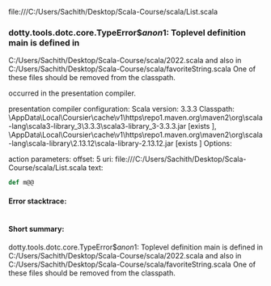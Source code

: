 file:///C:/Users/Sachith/Desktop/Scala-Course/scala/List.scala
### dotty.tools.dotc.core.TypeError$$anon$1: Toplevel definition main is defined in
  C:/Users/Sachith/Desktop/Scala-Course/scala/2022.scala
and also in
  C:/Users/Sachith/Desktop/Scala-Course/scala/favoriteString.scala
One of these files should be removed from the classpath.

occurred in the presentation compiler.

presentation compiler configuration:
Scala version: 3.3.3
Classpath:
<HOME>\AppData\Local\Coursier\cache\v1\https\repo1.maven.org\maven2\org\scala-lang\scala3-library_3\3.3.3\scala3-library_3-3.3.3.jar [exists ], <HOME>\AppData\Local\Coursier\cache\v1\https\repo1.maven.org\maven2\org\scala-lang\scala-library\2.13.12\scala-library-2.13.12.jar [exists ]
Options:



action parameters:
offset: 5
uri: file:///C:/Users/Sachith/Desktop/Scala-Course/scala/List.scala
text:
```scala
def m@@
```



#### Error stacktrace:

```

```
#### Short summary: 

dotty.tools.dotc.core.TypeError$$anon$1: Toplevel definition main is defined in
  C:/Users/Sachith/Desktop/Scala-Course/scala/2022.scala
and also in
  C:/Users/Sachith/Desktop/Scala-Course/scala/favoriteString.scala
One of these files should be removed from the classpath.